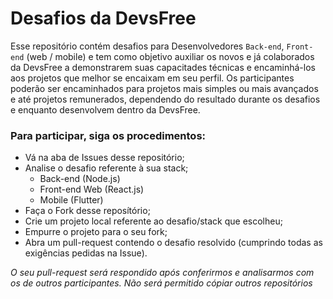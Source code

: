 # Desafios da DevsFree
Esse repositório contém desafios para Desenvolvedores `Back-end`, `Front-end` (web / mobile) e tem como objetivo auxiliar os novos e já colaborados da DevsFree a demonstrarem suas capacitades técnicas e encaminhá-los aos projetos que melhor se encaixam em seu perfil. Os participantes poderão ser encaminhados para projetos mais simples ou mais avançados e até projetos remunerados, dependendo do resultado  durante os desafios e enquanto desenvolvem dentro da DevsFree.  
### Para participar, siga os procedimentos:
- Vá na aba de Issues desse repositório;
- Analise o desafio referente à sua stack;
  - Back-end (Node.js)
  - Front-end Web (React.js)
  - Mobile (Flutter)
- Faça o Fork desse reposítório;
- Crie um projeto local referente ao desafio/stack que escolheu; 
- Empurre o projeto para o seu fork;
- Abra um pull-request contendo o desafio resolvido (cumprindo todas as exigências pedidas na Issue).

_O seu pull-request será respondido após conferirmos e analisarmos com os de outros participantes. Não será permitido cópiar outros repositórios_
